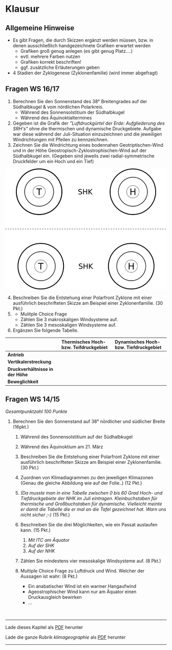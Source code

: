 # Klausur

## Allgemeine Hinweise

- Es gibt Fragen, die durch Skizzen ergänzt werden müssen, bzw. in denen ausschließlich handgezeichnete Grafiken erwartet werden
  - Grafiken groß genug anlegen (es gibt genug Platz....)
  - evtl. mehrere Farben nutzen
  - Grafiken korrekt beschriften!
  - ggf. zusätzliche Erläuterungen geben
- 4 Stadien der Zyklogenese (Zyklonenfamilie) (wird immer abgefragt)

## Fragen WS 16/17

1. Berechnen Sie den Sonnenstand des 38° Breitengrades auf der Südhalbkugel & vom nördlichen Polarkreis.
   - Während des Sonnensolstitium der Südhalbkugel
   - Während des Äquinoktialtermines
2. Gegeben ist die Grafik der *"Luftdruckgürtel der Erde: Aufgliederung des SRH's"* ohne die thermischen und dynamische Druckgebiete. Aufgabe war diese während der Juli-Situation einzuzeichnen und die jeweiligen Windrichtungen mit Pfeilen zu kennzeichnen.
3. Zeichnen Sie die Windrichtung eines bodennahen Geotriptischen-Wind und in der Höhe Geostropisch-Zyklostrophischen-Wind auf der Südhalbkugel ein. (Gegeben sind jeweils zwei radial-symmetrische Druckfelder um ein Hoch und ein Tief)

![radial-symmetrisches-druckfeld](klimageographie/radial-symmetrisches-druckfeld.png)

4. Beschreiben Sie die Entstehung einer Polarfront Zyklone mit einer ausführlich beschrifteten Skizze am Beispiel einer Zyklonenfamilie. (30 Pkt.)
5. - Mulitple Choice Frage
   - Zählen Sie 3 makroskaligen Windsysteme auf.
   - Zählen Sie 3 mesoskaligen Windsysteme auf.
6. Ergänzen Sie folgende Tabelle.

|                                   | Thermisches Hoch- bzw. Teifdruckgebiet | Dynamisches Hoch- bzw. Tiefdruckgebiet |
| :-------------------------------- | :------------------------------------- | :------------------------------------- |
| **Antrieb**                       |                                        |                                        |
| **Vertikalerstreckung**           |                                        |                                        |
| **Druckverhältnisse in der Höhe** |                                        |                                        |
| **Beweglichkeit**                 |                                        |                                        |

## Fragen WS 14/15

*Gesamtpunktzahl 100 Punkte*

1. Berechnen Sie den Sonnenstand auf 38° nördlicher und südlicher Breite (16pkt.)
   1. Während des Sonnensolstitium auf der Südhalbkugel
   2. Während des Äquinoktium am 21. März


   2. Beschreiben Sie die Entstehung einer Polarfront Zyklone mit einer ausführlich beschrifteten Skizze am Beispiel einer Zyklonenfamilie. (30 Pkt.)

   3. Zuordnen von Klimadiagrammen zu den jeweiligen Klimazonen (Genau die gleiche Abbildung wie auf der Folie..) (12 Pkt.)

   4. *(Da musste man in eine Tabelle zwischen 0 bis 60 Grad Hoch- und Tiefdruckgebiete der NHK im Juli eintragen. Kleinbuchstaben für thermische und Großbuchstaben für dynamische. Vielleicht meinte er damit die Tabelle die er mal an die Tafel gezeichnet hat. Warn uns nicht sicher ;-)* (15 Pkt.)

   5. Beschreiben Sie die drei Möglichkeiten, wie ein Passat auslaufen kann. (15 Pkt.)

      1. *Mit ITC am Äquator*
      2. *Auf der SHK*
      3. *Auf der NHK*
   6. Zählen Sie mindestens vier mesoskalige Windsysteme auf.  (8 Pkt.)
   7. Multiple Choice Frage zu Luftdruck und Wind. Welcher der Aussagen ist wahr: (8 Pkt.)
      - Ein anabatischer Wind ist ein warmer Hangaufwind
      - Ageostrophischer Wind kann nur am Äquator einen Druckausgleich bewirken
      - ...

<br/>

------

Lade dieses Kapitel als [PDF](http://kollektive-geographie-heidelberg.de/klimageographie/06-klausur.pdf) herunter

Lade die ganze Rubrik *klimageographie* als [PDF](http://kollektive-geographie-heidelberg.de/klimageographie/klimageographie.pdf) herunter

------
